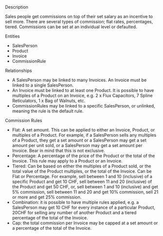Description

Sales people get commissions on top of their set salary as an incentive to sell more. There are
several types of commission; flat rates, percentages, tiered. Commissions can be set at an individual
level or defaulted.


Entities

- SalesPerson
- Product
- Invoice
- CommissionRule


Relationships

- A SalesPerson may be linked to many Invoices. An Invoice must be linked to a single
SalesPerson.
- An Invoice must be linked to at least one Product. It is possible to have multiples of a Product
on an Invoice, e.g. 2 x Flux Capacitors, 7 Spline Reticulators, 1 x Bag of Walnuts, etc.
- CommissionRules may be linked to a specific SalesPerson, or unlinked, meaning the rule is the
default rule.


Commission Rules

- Flat: A set amount. This can be applied to either an Invoice, Product, or multiples of a Product.
For example, if a SalesPerson sells any multiples of a Product, they get a set amount or a
SalesPerson may get a set amount per unit sold, or a SalesPerson may get a set amount per
Invoice. Bear in mind that this is not exclusive.
- Percentage: A percentage of the price of the Product or the total of the Invoice. This rule may
apply to a Product or an Invoice.
- Tiered: Can be based on either the multiples of a Product sold, or the total value of the Product
multiples, or the total of the Invoice. Can be Flat or Percentage. For example, sell between 1 and
10 (inclusive) of a specific Product and get 10 CHF, sell between 11 and 20 (inclusive) of the
Product and get 50 CHF, or, sell between 1 and 10 (inclusive) and get 5% commission, sell
between 11 and 20 and get 10% commission, sell 21 or more and get 25% commission.
- Combination: it is possible to have multiple rules applied, e.g. a SalesPerson may get 10 CHF for
every instance of a particular Product, 20CHF for selling any number of another Product and a
tiered percentage of the total of the Invoice.
- Cap: the total commission per Invoice may be capped at a set amount or a percentage of the
total of the Invoice.
